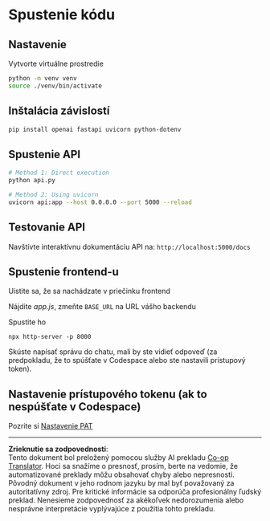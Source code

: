 <!--
CO_OP_TRANSLATOR_METADATA:
{
  "original_hash": "0aaa930f076f2d83cc872ad157f8ffd3",
  "translation_date": "2025-10-24T21:34:32+00:00",
  "source_file": "9-chat-project/solution/backend/python/README.md",
  "language_code": "sk"
}
-->
# Spustenie kódu

## Nastavenie

Vytvorte virtuálne prostredie

```sh
python -m venv venv
source ./venv/bin/activate
```

## Inštalácia závislostí

```sh
pip install openai fastapi uvicorn python-dotenv
```

## Spustenie API

```sh
# Method 1: Direct execution
python api.py

# Method 2: Using uvicorn
uvicorn api:app --host 0.0.0.0 --port 5000 --reload
```

## Testovanie API

Navštívte interaktívnu dokumentáciu API na: `http://localhost:5000/docs`

## Spustenie frontend-u

Uistite sa, že sa nachádzate v priečinku frontend

Nájdite *app.js*, zmeňte `BASE_URL` na URL vášho backendu

Spustite ho

```
npx http-server -p 8000
```

Skúste napísať správu do chatu, mali by ste vidieť odpoveď (za predpokladu, že to spúšťate v Codespace alebo ste nastavili prístupový token).

## Nastavenie prístupového tokenu (ak to nespúšťate v Codespace)

Pozrite si [Nastavenie PAT](https://docs.github.com/en/authentication/keeping-your-account-and-data-secure/managing-your-personal-access-tokens)

---

**Zrieknutie sa zodpovednosti**:  
Tento dokument bol preložený pomocou služby AI prekladu [Co-op Translator](https://github.com/Azure/co-op-translator). Hoci sa snažíme o presnosť, prosím, berte na vedomie, že automatizované preklady môžu obsahovať chyby alebo nepresnosti. Pôvodný dokument v jeho rodnom jazyku by mal byť považovaný za autoritatívny zdroj. Pre kritické informácie sa odporúča profesionálny ľudský preklad. Nenesieme zodpovednosť za akékoľvek nedorozumenia alebo nesprávne interpretácie vyplývajúce z použitia tohto prekladu.